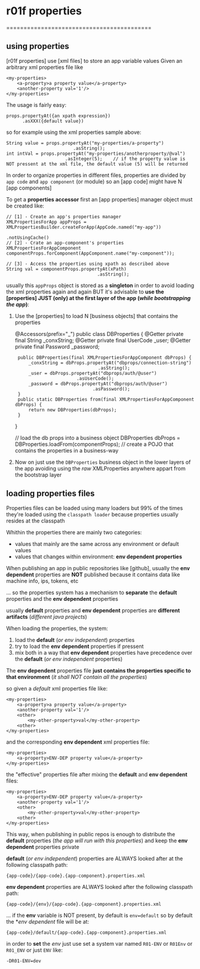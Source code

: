 # r01f properties
==========================================

## using properties

[r01f properties] use [xml files] to store an app variable values
Given an arbitrary xml properties file like
	
	<my-properties>
		<a-property>a property value</a-property>
		<another-property val='1'/>
	</my-properties>

The usage is fairly easy:
	
	props.propertyAt({an xpath expression})
		  .asXXX({default value})
		  
so for example using the xml properties sample above:

	String value = props.propertyAt("my-properties/a-property")
							 .asString();
	int intVal = props.propertyAt("my-properties/anotherproperty/@val")
						  .asInteger(5);	// if the property value is NOT pressent at the xml file, the default value (5) will be returned
						  
						  
In order to organize properties in different files, properties are divided by `app code` and `app component` (or module) so an [app code] might have N [app components]

To get a **properties accessor** first an [app properties] manager object must be created like:

	// [1] - Create an app's properties manager
	XMLPropertiesForApp appProps = XMLPropertiesBuilder.createForApp(AppCode.named("my-app"))
																    .notUsingCache()
	// [2] - Crate an app-component's properties 
	XMLPropertiesForAppComponent componentProps.forComponent(AppComponent.name("my-component"));
	
	// [3] - Access the properties using xpath as described above
	String val = componentProps.propertyAt(xPath)
							  		  .asString();

usually this `appProps` object is stored as a **singleton** in order to avoid loading the xml properties again and again BUT it's advisable to **use the [properties] JUST (only) at the first layer of the app (_while bootstrapping the app_)**:

1. Use the [properties] to load N [business objects] that contains the properties
	
	@Accessors(prefix="_")
	public class DBProperties {
		@Getter private final String _conxString;
		@Getter private final UserCode _user;
		@Getter private final Password _password;
		
		public DBProperties(final XMLPropertiesForAppComponent dbProps) {
			_conxString = dbProps.propertyAt("dbprops/connection-string")
									  .asString();
			_user = dbProps.propertyAt("dbprops/auth/@user")
							  .asUserCode();
			_password = dbProps.propertyAt("dbprops/auth/@user")
							  		.asPassword();							 
		}
		public static DBProperties from(final XMLPropertiesForAppComponent dbProps) {
			return new DBProperties(dbProps);
		}
	}

	// load the db props into a business object
	DBProperties dbProps = DBProperties.loadFrom(componentProps);		// create a POJO that contains the properties in a business-way
	
2. Now on just use the `DBProperties` business object in the lower layers of the app avoiding using the _raw_ XMLProperties anywhere appart from the bootstrap layer   


## loading properties files

Properties files can be loaded using many loaders but 99% of the times they're loaded using the `classpath loader` because properties usually resides at the classpath

Whithin the properties there are mainly two categories:

- values that mainly are the same across any environment or default values
- values that changes within environment: **env dependent properties** 

When publishing an app in public repositories like [github], usually the **env dependent** properties are **NOT** published because it contains data like machine info, ips, tokens, etc

... so the properties system has a mechanism to **separate** the **default** properties and the **env dependent** properties

usually **default** properties and **env dependent** properties are **different artifacts** (_different java projects_)

When loading the properties, the system:

1. load the **default** (_or env independent_) properties
2. try to load the **env dependent** properties if pressent
3. mix both in a way that **env dependent** properties have precedence over the **default** (_or env independent_ properties)

The **env dependent** properties file **just contains the properties specific to that environment** (_it shall NOT contain all the properties_)

so given a *default* xml properties file like:

	<my-properties>
		<a-property>a property value</a-property>
		<another-property val='1'/>
		<other>
			<my-other-property>val</my-other-property>
		<other>
	</my-properties>

and the corresponding **env dependent** xml properties file:

	<my-properties>
		<a-property>ENV-DEP property value</a-property>
	</my-properties>

the "effective" properties file after mixing the **default** and **env dependent** files:

	<my-properties>
		<a-property>ENV-DEP property value</a-property>
		<another-property val='1'/>
		<other>
			<my-other-property>val</my-other-property>
		<other>
	</my-properties>


This way, when publishing in public repos is enough to distribute the **default** properties (_the app will run with this properties_) and keep the **env dependent** properties private

**default** (_or env independent_) properties are ALWAYS looked after at the following classpath path:

	{app-code}/{app-code}.{app-component}.properties.xml
	
**env dependent** properties are ALWAYS looked after the following classpath path:
	
	{app-code}/{env}/{app-code}.{app-component}.properties.xml
	
... if the **env** variable is NOT present, by default is `env=default` so by default the **env dependent* file will be at:

	{app-code}/default/{app-code}.{app-component}.properties.xml
	
in order to **set** the *env* just use set a system var named `R01-ENV` or `R01Env` or `R01_ENV` or just `ENV` like:

	-DR01-ENV=dev 






 


